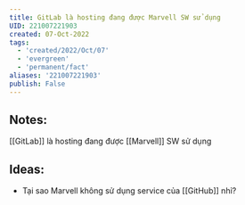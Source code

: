 ```yaml
---
title: GitLab là hosting đang được Marvell SW sử dụng
UID: 221007221903
created: 07-Oct-2022
tags:
  - 'created/2022/Oct/07'
  - 'evergreen'
  - 'permanent/fact'
aliases: '221007221903'
publish: False
---
```

## Notes:
[[GitLab]] là hosting đang được [[Marvell]] SW sử dụng

## Ideas:
- Tại sao Marvell không sử dụng service của [[GitHub]] nhỉ?
